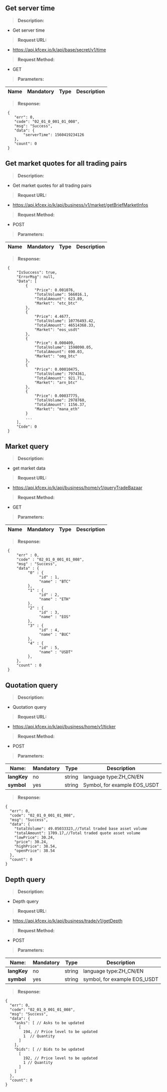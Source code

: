 Get server time
-----------------

>   **Description:**

-   Get server time

>   **Request URL:**

-   https://api.kfcex.io/k/api/base/secret/v1/time

>   **Request Method:**

-   GET

>   **Parameters:**

| **Name** | **Mandatory** | **Type** | **Description** |
|------------|----------|----------|----------|

>   **Response:**

```
 {
 	"err": 0,
 	"code": "02_01_0_001_01_008",
 	"msg": "Success",
 	"data": {
 		"serverTime": 1560419234126
 	},
 	"count": 0
 }
```

Get market quotes for all trading pairs
-----------------

>   **Description:**

-   Get market quotes for all trading pairs

>   **Request URL:**

-   https://api.kfcex.io/k/api/business/v1/market/getBriefMarketInfos

>   **Request Method:**

-   POST

>   **Parameters:**

| **Name** | **Mandatory** | **Type** | **Description** |
|------------|----------|----------|----------|


>   **Response:**

``` 
 {
     "IsSuccess": true,
     "ErrorMsg": null,
     "Data": [
         {
             "Price": 0.001076,
             "TotalVolume": 566016.1,
             "TotalAmount": 623.89,
             "Market": "etc_btc"
         },
         {
             "Price": 4.4677,
             "TotalVolume": 10776493.42,
             "TotalAmount": 46514368.33,
             "Market": "eos_usdt"
         },
         {
             "Price": 0.000409,
             "TotalVolume": 1598090.05,
             "TotalAmount": 690.03,
             "Market": "omg_btc"
         },
         {
             "Price": 0.00010475,
             "TotalVolume": 7974361,
             "TotalAmount": 921.71,
             "Market": "arn_btc"
         },
         {
             "Price": 0.00037775,
             "TotalVolume": 2978760,
             "TotalAmount": 1156.37,
             "Market": "mana_eth"
         }
         ...
     ],
     "Code": 0
 }
```



Market query
-----------------

>   **Description:**

-   get market data

>   **Request URL:**

-   https://api.kfcex.io/k/api/business/home/v1/queryTradeBazaar

>   **Request Method:**

-   GET

>   **Parameters:**

| **Name** | **Mandatory** | **Type** | **Description** |
|------------|----------|----------|----------|


>   **Response:**

``` 
 { 
     "err" : 0, 
     "code" : "02_01_0_001_01_008", 
     "msg" : "Success", 
     "data" : { 
          "0" : { 
               "id" : 1, 
               "name" : "BTC" 
          }, 
          "1" : { 
               "id" : 2, 
               "name" : "ETH" 
          }, 
          "2" : { 
               "id" : 3, 
               "name" : "EOS" 
          }, 
          "3" : { 
               "id" : 4, 
               "name" : "BUC" 
          }, 
          "4" : { 
               "id" : 5, 
               "name" : "USDT" 
          }, 
     }, 
     "count" : 0 
 } 
```



Quotation query
--------------

>   **Description:**

-   Quotation query

>   **Request URL:**

-   https://api.kfcex.io/k/api/business/home/v1/ticker

>   **Request Method:**

-   POST

>   **Parameters:**

| **Name:**  | **Mandatory** | **Type** | **Description**              |
|-------------|----------|----------|-----------------------|
| **langKey** | no       | string   | language type:ZH_CN/EN |
| **symbol**  | yes       | string   | Symbol, for example EOS_USDT     |

>   **Response:**

```
{
  "err": 0,
  "code": "02_01_0_001_01_008",
  "msg": "Success",
  "data": {
    "totalVolume": 49.05033323,//Total traded base asset volume
    "totalAmount": 1709.17,//Total traded quote asset volume
    "lowPrice": 30.24,
    "price": 30.24,
    "highPrice": 38.54,
    "openPrice": 38.54 
  },
  "count": 0
}
```


Depth query
--------------

>   **Description:**

-   Depth query

>   **Request URL:**

-   https://api.kfcex.io/k/api/business/trade/v1/getDepth

>   **Request Method:**

-   POST

>   **Parameters:**

| **Name:**  | **Mandatory** | **Type** | **Description**              |
|-------------|----------|----------|-----------------------|
| **langKey** | no       | string   | language type:ZH_CN/EN |
| **symbol**      | yes       | string   | symbol, for example EOS_USDT     |

>   **Response:**

```
{
  "err": 0,
  "code": "02_01_0_001_01_008",
  "msg": "Success",
  "data": {
    "asks": [ // Asks to be updated
      [
        194, // Price level to be updated
        1  // Quantity
      ]
    ],
    "bids": [ // Bids to be updated
      [
        192, // Price level to be updated
        1 // Quantity
      ]
    ]
  },
  "count": 0
}
```

